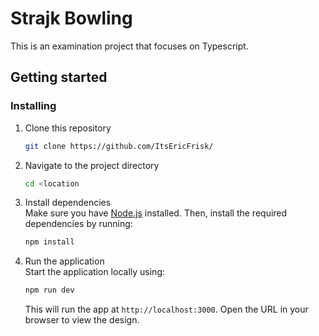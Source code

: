# Strajk Bowling

This is an examination project that focuses on Typescript. 

## Getting started

### Installing

1. Clone this repository

   ```bash
   git clone https://github.com/ItsEricFrisk/
   ```

2. Navigate to the project directory

   ```bash
   cd <location
   ```

3. Install dependencies  
   Make sure you have [Node.js](https://nodejs.org/) installed. Then, install the required dependencies by running:

   ```bash
   npm install
   ```

4. Run the application  
   Start the application locally using:
   ```bash
   npm run dev
   ```
   This will run the app at `http://localhost:3000`. Open the URL in your browser to view the design.